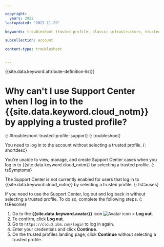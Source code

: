 ```yaml
---

copyright:
  years: 2022
lastupdated: "2022-11-29"

keywords: troubleshoot trusted profile, classic infrastructure, trusted profile application

subcollection: account

content-type: troubleshoot


---
```


{{site.data.keyword.attribute-definition-list}}

# Why can't I use Support Center when I log in to the {{site.data.keyword.cloud_notm}} by applying a trusted profile?
{: #troubleshoot-trusted-profile-support}
{: troubleshoot}

You need to log in to the account without selecting a trusted profile.
{: shortdesc}

You're unable to view, manage, and create Support Center cases when you log in to {{site.data.keyword.cloud_notm}} by selecting a trusted profile.
{: tsSymptoms}

The Support Center is not currently enabled for users that log in to {{site.data.keyword.cloud_notm}} by selecting a trusted profile.
{: tsCauses}

If you need to use the Support Center, log out and log back in without selecting a trusted profile. To do so, complete the following steps.
{: tsResolve}

1. Go to the **{{site.data.keyword.avatar}}** icon ![Avatar icon](../icons/i-avatar-icon.svg "Avatar") > **Log out**.
1. To confirm, click **Log out**.
1. Go to `https://cloud.ibm.com/login` to log in again.
1. Enter your credentials and click **Continue**.
1. On the trusted profiles landing page, click **Continue** without selecting a trusted profile.
